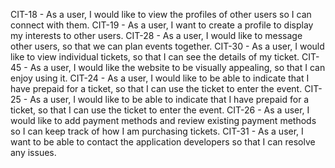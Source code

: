 CIT-18 - As a user, I would like to view the profiles of other users so I can connect with them.
CIT-19 - As a user, I want to create a profile to display my interests to other users.
CIT-28 - As a user, I would like to message other users, so that we can plan events together.
CIT-30 - As a user, I would like to view individual tickets, so that I can see the details of my ticket.
CIT-45 - As a user, I would like the website to be visually appealing, so that I can enjoy using it.
CIT-24 - As a user, I would like to be able to indicate that I have prepaid for a ticket, so that I can use the ticket to enter the event.
CIT-25 - As a user, I would like to be able to indicate that I have prepaid for a ticket, so that I can use the ticket to enter the event.
CIT-26 - As a user, I would like to add payment methods and review existing payment methods so I can keep track of how I am purchasing tickets.
CIT-31 - As a user, I want to be able to contact the application developers so that I can resolve any issues.